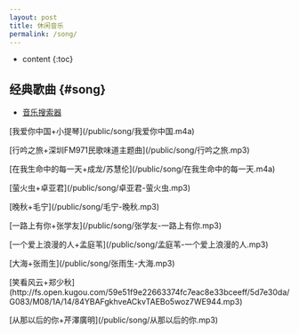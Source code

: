 ```yaml
---
layout: post
title: 休闲音乐
permalink: /song/
---
```


* content
{:toc}


经典歌曲								{#song}
-----------------------------------------------------------------
+ [音乐搜索器](http://music.cccyun.cc/)

<p>[我爱你中国+小提琴](/public/song/我爱你中国.m4a)</p>

<p>[行吟之旅+深圳FM971民歌味道主题曲](/public/song/行吟之旅.mp3)</p>

<p>[在我生命中的每一天+成龙/苏慧伦](/public/song/在我生命中的每一天.m4a)</p>

<p>[萤火虫+卓亚君](/public/song/卓亚君-萤火虫.mp3)</p>

<p>[晚秋+毛宁](/public/song/毛宁-晚秋.mp3)</p>

<p>[一路上有你+张学友](/public/song/张学友-一路上有你.mp3)</p>

<p>[一个爱上浪漫的人+孟庭苇](/public/song/孟庭苇-一个爱上浪漫的人.mp3)</p>

<p>[大海+张雨生](/public/song/张雨生-大海.mp3)</p>

<p>[笑看风云+郑少秋](http://fs.open.kugou.com/59e51f9e22663374fc7eac8e33bceeff/5d7e30da/G083/M08/1A/14/84YBAFgkhveACkvTAEBo5woz7WE944.mp3)</p>

<p>[从那以后的你+芹澤廣明](/public/song/从那以后的你.mp3)</p>